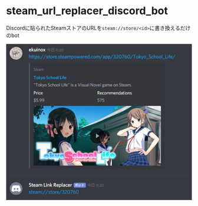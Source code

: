 # steam_url_replacer_discord_bot

Discordに貼られたSteamストアのURLを`steam://store/<id>`に書き換えるだけのbot

![./sample.png](./sample.png)
